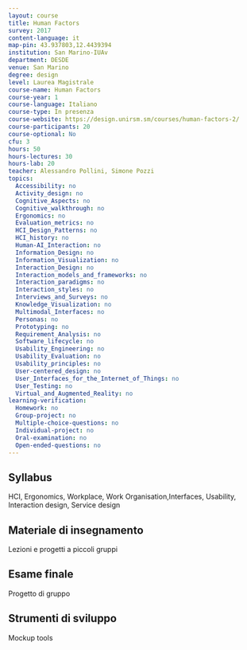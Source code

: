```yaml
---
layout: course
title: Human Factors
survey: 2017
content-language: it
map-pin: 43.937803,12.4439394
institution: San Marino-IUAv
department: DESDE
venue: San Marino
degree: design
level: Laurea Magistrale
course-name: Human Factors
course-year: 1
course-language: Italiano
course-type: In presenza
course-website: https://design.unirsm.sm/courses/human-factors-2/
course-participants: 20
course-optional: No
cfu: 3
hours: 50
hours-lectures: 30
hours-lab: 20
teacher: Alessandro Pollini, Simone Pozzi
topics: 
  Accessibility: no 
  Activity_design: no 
  Cognitive_Aspects: no 
  Cognitive_walkthrough: no 
  Ergonomics: no 
  Evaluation_metrics: no 
  HCI_Design_Patterns: no 
  HCI_history: no 
  Human-AI_Interaction: no 
  Information_Design: no 
  Information_Visualization: no 
  Interaction_Design: no 
  Interaction_models_and_frameworks: no 
  Interaction_paradigms: no 
  Interaction_styles: no 
  Interviews_and_Surveys: no 
  Knowledge_Visualization: no 
  Multimodal_Interfaces: no 
  Personas: no 
  Prototyping: no 
  Requirement_Analysis: no 
  Software_lifecycle: no 
  Usability_Engineering: no 
  Usability_Evaluation: no 
  Usability_principles: no 
  User-centered_design: no 
  User_Interfaces_for_the_Internet_of_Things: no 
  User_Testing: no 
  Virtual_and_Augmented_Reality: no 
learning-verification: 
  Homework: no 
  Group-project: no 
  Multiple-choice-questions: no 
  Individual-project: no 
  Oral-examination: no 
  Open-ended-questions: no 
---
```



## Syllabus 
HCI, Ergonomics, Workplace, Work Organisation,Interfaces, Usability, Interaction design, Service design

## Materiale di insegnamento 
Lezioni e progetti a piccoli gruppi

## Esame finale 
Progetto di gruppo

## Strumenti di sviluppo 
Mockup tools
